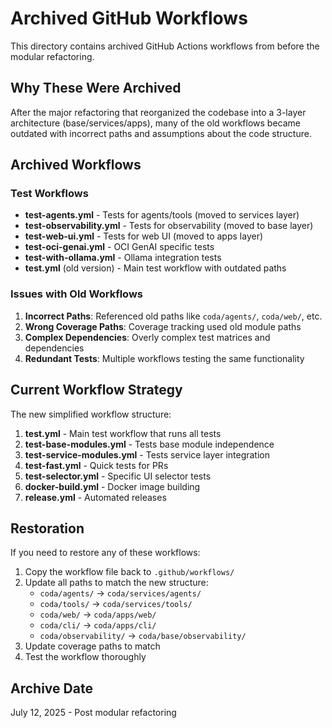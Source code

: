 # Archived GitHub Workflows

This directory contains archived GitHub Actions workflows from before the modular refactoring.

## Why These Were Archived

After the major refactoring that reorganized the codebase into a 3-layer architecture (base/services/apps), many of the old workflows became outdated with incorrect paths and assumptions about the code structure.

## Archived Workflows

### Test Workflows
- **test-agents.yml** - Tests for agents/tools (moved to services layer)
- **test-observability.yml** - Tests for observability (moved to base layer)
- **test-web-ui.yml** - Tests for web UI (moved to apps layer)
- **test-oci-genai.yml** - OCI GenAI specific tests
- **test-with-ollama.yml** - Ollama integration tests
- **test.yml** (old version) - Main test workflow with outdated paths

### Issues with Old Workflows
1. **Incorrect Paths**: Referenced old paths like `coda/agents/`, `coda/web/`, etc.
2. **Wrong Coverage Paths**: Coverage tracking used old module paths
3. **Complex Dependencies**: Overly complex test matrices and dependencies
4. **Redundant Tests**: Multiple workflows testing the same functionality

## Current Workflow Strategy

The new simplified workflow structure:
1. **test.yml** - Main test workflow that runs all tests
2. **test-base-modules.yml** - Tests base module independence
3. **test-service-modules.yml** - Tests service layer integration
4. **test-fast.yml** - Quick tests for PRs
5. **test-selector.yml** - Specific UI selector tests
6. **docker-build.yml** - Docker image building
7. **release.yml** - Automated releases

## Restoration

If you need to restore any of these workflows:
1. Copy the workflow file back to `.github/workflows/`
2. Update all paths to match the new structure:
   - `coda/agents/` → `coda/services/agents/`
   - `coda/tools/` → `coda/services/tools/`
   - `coda/web/` → `coda/apps/web/`
   - `coda/cli/` → `coda/apps/cli/`
   - `coda/observability/` → `coda/base/observability/`
3. Update coverage paths to match
4. Test the workflow thoroughly

## Archive Date
July 12, 2025 - Post modular refactoring